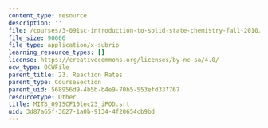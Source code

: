 ```yaml
---
content_type: resource
description: ''
file: /courses/3-091sc-introduction-to-solid-state-chemistry-fall-2010/3d87a65f36271a0b91344f20654cb9bd_MIT3_091SCF10lec23_iPOD.srt
file_size: 90666
file_type: application/x-subrip
learning_resource_types: []
license: https://creativecommons.org/licenses/by-nc-sa/4.0/
ocw_type: OCWFile
parent_title: 23. Reaction Rates
parent_type: CourseSection
parent_uid: 568956d9-4b5b-b4e9-70b5-553efd337767
resourcetype: Other
title: MIT3_091SCF10lec23_iPOD.srt
uid: 3d87a65f-3627-1a0b-9134-4f20654cb9bd
---
```

